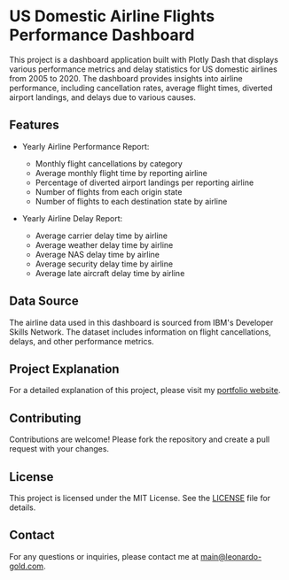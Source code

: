 
# US Domestic Airline Flights Performance Dashboard

This project is a dashboard application built with Plotly Dash that displays various performance metrics and delay statistics for US domestic airlines from 2005 to 2020. The dashboard provides insights into airline performance, including cancellation rates, average flight times, diverted airport landings, and delays due to various causes.

## Features

- Yearly Airline Performance Report:
  - Monthly flight cancellations by category
  - Average monthly flight time by reporting airline
  - Percentage of diverted airport landings per reporting airline
  - Number of flights from each origin state
  - Number of flights to each destination state by airline

- Yearly Airline Delay Report:
  - Average carrier delay time by airline
  - Average weather delay time by airline
  - Average NAS delay time by airline
  - Average security delay time by airline
  - Average late aircraft delay time by airline


## Data Source

The airline data used in this dashboard is sourced from IBM's Developer Skills Network. The dataset includes information on flight cancellations, delays, and other performance metrics.

## Project Explanation

For a detailed explanation of this project, please visit my [portfolio website](http://your-portfolio-link.com).

## Contributing

Contributions are welcome! Please fork the repository and create a pull request with your changes.

## License

This project is licensed under the MIT License. See the [LICENSE](LICENSE) file for details.

## Contact

For any questions or inquiries, please contact me at [main@leonardo-gold.com](mailto:main@leonardo-gold.com).

